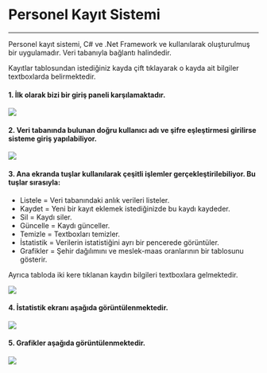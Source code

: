 # Personel Kayıt Sistemi
***
Personel kayıt sistemi, C# ve .Net Framework ve kullanılarak oluşturulmuş bir uygulamadır. Veri tabanıyla bağlantı halindedir.

Kayıtlar tablosundan istediğiniz kayda çift tıklayarak o kayda ait bilgiler textboxlarda belirmektedir.

#### 1. İlk olarak bizi bir giriş paneli karşılamaktadır.

![](https://user-images.githubusercontent.com/77548130/184542537-921ac394-a4ab-4188-a1b1-27f1bb2f3639.JPG)

#### 2. Veri tabanında bulunan doğru kullanıcı adı ve şifre eşleştirmesi girilirse sisteme giriş yapılabiliyor.

![](https://user-images.githubusercontent.com/77548130/184542691-17c51c21-68de-421b-b4a8-7d16477f78af.JPG)

#### 3. Ana ekranda tuşlar kullanılarak çeşitli işlemler gerçekleştirilebiliyor. Bu tuşlar sırasıyla:

- Listele = Veri tabanındaki anlık verileri listeler.
- Kaydet = Yeni bir kayıt eklemek istediğinizde bu kaydı kaydeder.
- Sil = Kaydı siler.
- Güncelle = Kaydı günceller.
- Temizle = Textboxları temizler.
- İstatistik = Verilerin istatistiğini ayrı bir pencerede görüntüler.
- Grafikler = Şehir dağılımını ve meslek-maas oranlarının bir tablosunu gösterir.

Ayrıca tabloda iki kere tıklanan kaydın bilgileri textboxlara gelmektedir.

![](https://user-images.githubusercontent.com/77548130/184542910-f47c03f2-a965-4076-81d7-c8b68fe8e35b.JPG)

#### 4. İstatistik ekranı aşağıda görüntülenmektedir.

![](https://user-images.githubusercontent.com/77548130/184543022-7b4eca8d-8854-4aec-825b-ff8ea6406a11.JPG)

#### 5. Grafikler aşağıda görüntülenmektedir.

![](https://user-images.githubusercontent.com/77548130/184543104-a05596b8-55c4-474c-90b9-64c945f76404.JPG)



